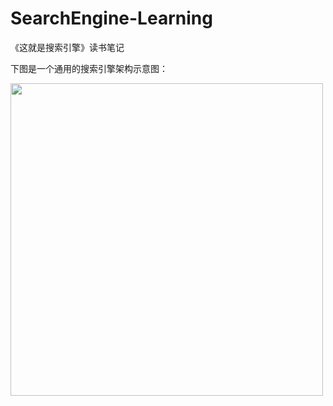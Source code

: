 # SearchEngine-Learning

《这就是搜索引擎》读书笔记

下图是一个通用的搜索引擎架构示意图：

<img src="http://assets.processon.com/chart_image/5dc246a4e4b0ea86c4236b8b.png?_=1573034183245" height=500px align=center />